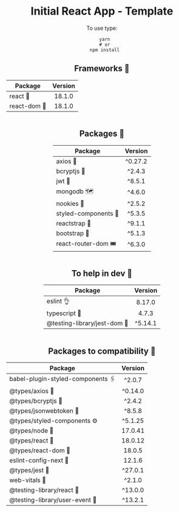 <div align='center'>

# Initial React App - Template

To use type:
```shell
  yarn
  # or
  npm install
```

## Frameworks 🍷

| Package      | Version   |
| ------------ | :-------: |
| react 🥗     | 18.1.0    |
| react-dom 🧵 | 18.1.0    |

<div>
  <div style='display: inline-block'>
  <h2>Packages 🍫</h2>

  | Package              | Version   |
  | -------------------- | :-------: |
  | axios 🚆             | ^0.27.2   |
  | bcryptjs 🔐          | ^2.4.3    |
  | jwt 🔑               | ^8.5.1    |
  | mongodb 🗺           | ^4.6.0    |
  | nookies 🍪           | ^2.5.2    |
  | styled-components 💅 | ^5.3.5    |
  | reactstrap 🧧        | ^9.1.1    |
  | bootstrap 🎄         | ^5.1.3    |
  | react-router-dom 🎟  | ^6.3.0    |
  </div>
  <div style='display: inline-block'>
  <h2>To help in dev 🎃</h2>

  | Package                      | Version |
  | ---------------------------- | :-----: |
  | eslint 👌                    | 8.17.0  |
  | typescript 🎨                | 4.7.3   |
  | @testing-library/jest-dom 🎍 | ^5.14.1 |
  </div>
</div>

## Packages to compatibility 🧂

| Package                           | Version   |
| --------------------------------- | :-------: |
| babel-plugin-styled-components 🖇 | ^2.0.7    |
| @types/axios 🤡                   | ^0.14.0   |
| @types/bcryptjs 🧩                | ^2.4.2    |
| @types/jsonwebtoken 🔩            | ^8.5.8    |
| @types/styled-components ⚙       | ^5.1.25   |
| @types/node 🎫                    | 17.0.41   |
| @types/react 🧂                   | 18.0.12   |
| @types/react-dom 🎈               | 18.0.5    |
| eslint-config-next 🎑             | 12.1.6    |
| @types/jest 🧬                    | ^27.0.1   |
| web-vitals 🎍                     | ^2.1.0    |
| @testing-library/react 🎁         | ^13.0.0   |
| @testing-library/user-event 🧨    | ^13.2.1   |

</div>